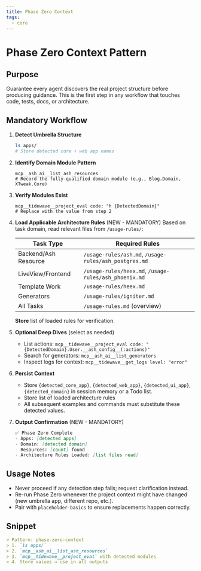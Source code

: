 ```yaml
---
title: Phase Zero Context
tags:
  - core
---
```


# Phase Zero Context Pattern

## Purpose
Guarantee every agent discovers the real project structure before producing guidance. This is the first step in any workflow that touches code, tests, docs, or architecture.

## Mandatory Workflow

1. **Detect Umbrella Structure**
   ```bash
   ls apps/
   # Store detected core + web app names
   ```

2. **Identify Domain Module Pattern**
   ```
   mcp__ash_ai__list_ash_resources
   # Record the fully-qualified domain module (e.g., Blog.Domain, XTweak.Core)
   ```

3. **Verify Modules Exist**
   ```
   mcp__tidewave__project_eval code: "h {DetectedDomain}"
   # Replace with the value from step 2
   ```

4. **Load Applicable Architecture Rules** (NEW - MANDATORY)
   Based on task domain, read relevant files from `/usage-rules/`:

   | Task Type | Required Rules |
   |-----------|---------------|
   | Backend/Ash Resource | `/usage-rules/ash.md`, `/usage-rules/ash_postgres.md` |
   | LiveView/Frontend | `/usage-rules/heex.md`, `/usage-rules/ash_phoenix.md` |
   | Template Work | `/usage-rules/heex.md` |
   | Generators | `/usage-rules/igniter.md` |
   | All Tasks | `/usage-rules.md` (overview) |

   **Store** list of loaded rules for verification.

5. **Optional Deep Dives** (select as needed)
   - List actions: `mcp__tidewave__project_eval code: "{DetectedDomain}.User.__ash_config__(:actions)"`
   - Search for generators: `mcp__ash_ai__list_generators`
   - Inspect logs for context: `mcp__tidewave__get_logs level: "error"`

6. **Persist Context**
   - Store `{detected_core_app}`, `{detected_web_app}`, `{detected_ui_app}`, `{detected_domain}` in session memory or a Todo list.
   - Store list of loaded architecture rules
   - All subsequent examples and commands must substitute these detected values.

7. **Output Confirmation** (NEW - MANDATORY)
   ```markdown
   ✅ Phase Zero Complete
   - Apps: [detected apps]
   - Domain: [detected domain]
   - Resources: [count] found
   - Architecture Rules Loaded: [list files read]
   ```

## Usage Notes
- Never proceed if any detection step fails; request clarification instead.
- Re-run Phase Zero whenever the project context might have changed (new umbrella app, different repo, etc.).
- Pair with `placeholder-basics` to ensure replacements happen correctly.

## Snippet

```markdown
> Pattern: phase-zero-context
> 1. `ls apps/`
> 2. `mcp__ash_ai__list_ash_resources`
> 3. `mcp__tidewave__project_eval` with detected modules
> 4. Store values → use in all outputs
```

